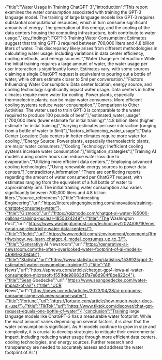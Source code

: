 {"title":"Water Usage in Training ChatGPT-3","introduction":"This report examines the water consumption associated with training the GPT-3 language model. The training of large language models like GPT-3 requires substantial computational resources, which in turn consume significant amounts of energy. The generation of this energy, and the cooling of the data centers housing the computing infrastructure, both contribute to water usage.","key_findings":["GPT-3 Training Water Consumption: Estimates suggest that training GPT-3 required between 700,000 liters and 4.8 billion liters of water. This discrepancy likely arises from different methodologies in calculating water usage, including variations in data center efficiency, cooling methods, and energy sources.","Water Usage per Interaction: While the initial training requires a large amount of water, the water usage per user interaction is significantly lower. Estimates vary, with some sources claiming a single ChatGPT request is equivalent to pouring out a bottle of water, while others estimate closer to 5ml per conversation.","Factors Influencing Water Consumption: Data center location, energy source, and cooling technology significantly impact water usage. Data centers in hotter climates require more water for cooling. Power plants, especially thermoelectric plants, can be major water consumers. More efficient cooling systems reduce water consumption.","Comparison to Other Activities: The water used to train GPT-3 is comparable to the water required to produce 100 pounds of beef."],"estimated_water_usage":["700,000 liters (lower estimate for initial training)","4.8 billion liters (higher estimate for initial training)","Varying estimates per user interaction (ranging from a bottle of water to 5ml)"],"factors_influencing_water_usage":["Data Center Location: Data centers in hotter climates require more water for cooling.","Energy Source: Power plants, especially thermoelectric plants, are major water consumers.","Cooling Technology: Inefficient cooling systems increase water consumption."],"mitigation_strategies":["Training AI models during cooler hours can reduce water loss due to evaporation.","Utilizing more efficient data centers.","Employing advanced cooling technologies.","Using renewable energy sources to power data centers."],"contradictory_information":"There are conflicting reports regarding the amount of water consumed per ChatGPT request, with estimates ranging from the equivalent of a full bottle of water to approximately 5ml. The initial training water consumption also varies significantly between 700,000 liters and 4.8 billion liters.","source_references":[{"title":"Interesting Engineering","url":"https://interestingengineering.com/innovation/training-chatgpt-consumes-water"},{"title":"Gizmodo","url":"https://gizmodo.com/chatgpt-ai-water-185000-gallons-training-nuclear-1850324249"},{"title":"The Washington Post","url":"https://www.washingtonpost.com/technology/2024/09/18/energy-ai-use-electricity-water-data-centers/"},{"title":"Reddit","url":"https://www.reddit.com/r/environment/comments/1fmt4wc/now_we_learn_chatgpt_4_model_consumes_up_to_3/"},{"title":"Generative AI Newsroom","url":"https://generative-ai-newsroom.com/the-often-overlooked-water-footprint-of-ai-models-46991e3094b6"},{"title":"Statista","url":"https://www.statista.com/statistics/1536925/gpt-3-estimated-water-consumption-training/"},{"title":"AP News","url":"https://apnews.com/article/chatgpt-gpt4-iowa-ai-water-consumption-microsoft-f551fde98083d17a7e8d904f8be822c4"},{"title":"Sean Goedecke","url":"https://www.seangoedecke.com/water-impact-of-ai/"},{"title":"UCR News","url":"https://news.ucr.edu/articles/2023/04/28/ai-programs-consume-large-volumes-scarce-water"},{"title":"Fortune","url":"https://fortune.com/article/how-much-water-does-ai-use/"},{"title":"TikTok","url":"https://www.tiktok.com/discover/chat-gpt-request-equals-one-bottle-of-water"}],"conclusion":"Training large language models like ChatGPT-3 has a measurable water footprint. While the exact amount varies depending on several factors, it is clear that the water consumption is significant. As AI models continue to grow in size and complexity, it is crucial to develop strategies to mitigate their environmental impact, including reducing water usage through more efficient data centers, cooling technologies, and energy sources. Further research and transparency are needed to accurately assess and address the water footprint of AI."}